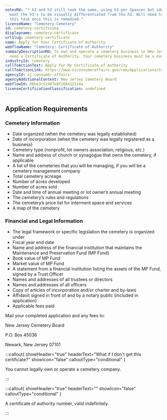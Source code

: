 ```yaml
---
notesMd: "* h2 and h3 still look the same, using h3 per Spencer but ideally we
  want the h3's to be visually differentiated from the h2. Will need to update
  this task once this is remedied."
licenseName: "Cemetery-Cemetery"
id: cemetery-certificate
displayname: cemetery-certificate
urlSlug: cemetery-certificate
name: Apply for Your Certificate of Authority
webflowName: "Cemetery: Certificate of Authority"
summaryDescriptionMd: To own and operate a cemetery business in New Jersey, you
  need a Certificate of Authority. Your cemetery business must be a nonprofit.
industryId: cemetery
callToActionText: Apply for My Certificate of Authority
callToActionLink: https://www.njconsumeraffairs.gov/cem/Applications/Cemetery-Application-and-Information-Sheet-for-Certificate-of-Authority.pdf
agencyId: nj-consumer-affairs
agencyAdditionalContext: New Jersey Cemetery Board
webflowId: 66be3c52407e8f104a12114a
licenseCertificationClassification: undefined
---
```


## Application Requirements

### Cemetery Information

- Date organized (when the cemetery was legally established)
- Date of incorporation (when the cemetery was legally registered as a business)
- Cemetery type (nonprofit, lot owners association, religious, etc.)
- Name and address of church or synagogue that owns the cemetery, if applicable
- A list of the cemeteries that you will be managing, if you will be a cemetery management company
- Total cemetery acreage
- Number of acres developed
- Number of acres sold
- Date and time of annual meeting or lot owner’s annual meeting
- The cemetery’s rules and regulations
- The cemetery’s price list for interment space and services
- A map of the cemetery

### Financial and Legal Information

- The legal framework or specific legislation the cemetery is organized under
- Fiscal year end date
- Name and address of the financial institution that maintains the Maintenance and Preservation Fund (MP Fund)
- Book value of MP Fund
- Market value of MP Fund
- A statement from a financial institution listing the assets of the MP Fund, signed by a Trust Officer
- Names and addresses of all trustees or directors
- Names and addresses of all officers
- Copy of articles of incorporation and/or charter and by-laws
- Affidavit signed in front of and by a notary public (included in application)
- Applicable fees paid

Mail your completed application and any fees to:

New Jersey Cemetery Board

P.O. Box 45036

Newark, New Jersey 07101

:::callout{ showHeader="true" headerText="What if I don't get this certificate?" showIcon="false" calloutType="conditional" }

You cannot legally own or operate a cemetery company.

:::

:::callout{ showHeader="true" headerText="" showIcon="false" calloutType="conditional" }

A certificate of authority number, valid indefinitely.

:::
